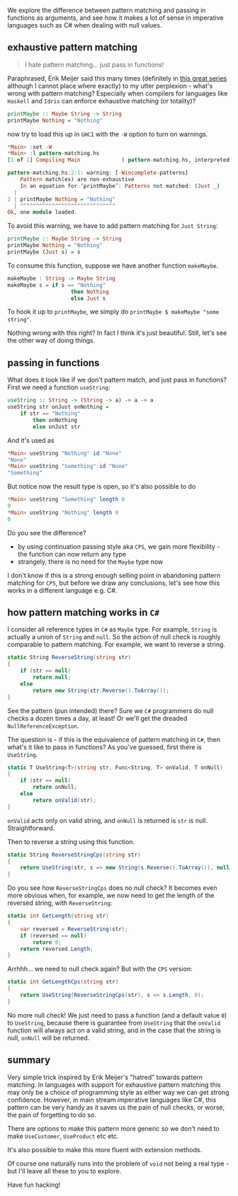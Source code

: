 We explore the difference between pattern matching and passing in functions as arguments, and see how it makes a lot of sense in imperative languages such as C# when dealing with null values.

## exhaustive pattern matching
> I hate pattern matching... just pass in functions!

Paraphrased, Erik Meijer said this many times (definitely in [this great series](https://channel9.msdn.com/Series/C9-Lectures-Erik-Meijer-Functional-Programming-Fundamentals/Lecture-Series-Erik-Meijer-Functional-Programming-Fundamentals-Chapter-1) although I cannot place where exactly) to my utter perplexion - what's wrong with pattern matching? Especially when compilers for languages like `Haskell` and `Idris` can enforce exhaustive matching (or totality)?

```haskell
printMaybe :: Maybe String -> String
printMaybe Nothing = "Nothing"
```

now try to load this up in `GHCI` with the `-W` option to turn on warnings.

```haskell
*Main> :set -W
*Main> :l pattern-matching.hs 
[1 of 1] Compiling Main             ( pattern-matching.hs, interpreted )

pattern-matching.hs:2:1: warning: [-Wincomplete-patterns]
    Pattern match(es) are non-exhaustive
    In an equation for ‘printMaybe’: Patterns not matched: (Just _)
  |
2 | printMaybe Nothing = "Nothing"
  | ^^^^^^^^^^^^^^^^^^^^^^^^^^^^^^
Ok, one module loaded.
```

To avoid this warning, we have to add pattern matching for `Just String`:

```haskell
printMaybe :: Maybe String -> String
printMaybe Nothing = "Nothing"
printMaybe (Just s) = s
```

To consume this function, suppose we have another function `makeMaybe`.

```haskell
makeMaybe : String -> Maybe String
makeMaybe s = if s == "Nothing" 
                    then Nothing 
                    else Just s
```

To hook it up to `printMaybe`, we simply do `printMaybe $ makeMaybe "some string"`.

Nothing wrong with this right? In fact I think it's just beautiful. Still, let's see the other way of doing things.

## passing in functions

What does it look like if we don't pattern match, and just pass in functions? First we need a function `useString`:

```haskell
useString :: String -> (String -> a) -> a -> a
useString str onJust onNothing =
    if str == "Nothing"
        then onNothing
        else onJust str
```

And it's used as
```haskell
*Main> useString "Nothing" id "None"
"None"
*Main> useString "Something" id "None"
"Something"
```

But notice now the result type is open, so it's also possible to do
```haskell
*Main> useString "Something" length 0
9
*Main> useString "Nothing" length 0
0
```

Do you see the difference?

* by using continuation passing style aka `CPS`, we gain more flexibility - the function can now return any type
* strangely, there is no need for the `Maybe` type now

I don't know if this is a strong enough selling point in abandoning pattern matching for `CPS`, but before we draw any conclusions, let's see how this works in a different language e.g. C#.

## how pattern matching works in `C#`

I consider all reference types in `C#` as `Maybe` type. For example, `String` is actually a union of `String` and `null`. So the action of null check is roughly comparable to pattern matching. For example, we want to reverse a string.

```csharp
static String ReverseString(string str)
{
    if (str == null)
        return null;
    else
        return new String(str.Reverse().ToArray());
}
```

See the pattern (pun intended) there? Sure we `C#` programmers do null checks a dozen times a day, at least! Or we'll get the dreaded `NullReferenceException`.

The question is - if this is the equivalence of pattern matching in `C#`, then what's it like to pass in functions? As you've guessed, first there is `UseString`.

```csharp	
static T UseString<T>(string str, Func<String, T> onValid, T onNull)
{
    if (str == null)
        return onNull;
    else
        return onValid(str);
}
```
`onValid` acts only on valid string, and `onNull` is returned is `str` is null. Straightforward.

Then to reverse a string using this function.

```csharp
static String ReverseStringCps(string str)
{
    return UseString(str, s => new String(s.Reverse().ToArray()), null);
}
```

Do you see how `ReverseStringCps` does no null check? It becomes even more obvious when, for example, we now need to get the length of the reversed string, with `ReverseString`:

```csharp
static int GetLength(string str)
{
    var reversed = ReverseString(str);
    if (reversed == null)
        return 0;
    return reversed.Length;
}
```

Arrhhh... we need to null check again? But with the `CPS` version:

```csharp
static int GetLengthCps(string str)
{
    return UseString(ReverseStringCps(str), s => s.Length, 0);
}
```

No more null check! We just need to pass a function (and a default value `0`) to `UseString`, because there is guarantee from `UseString` that the `onValid` function will always act on a valid string, and in the case that the string is null, `onNull` will be returned. 

## summary
Very simple trick inspired by Erik Meijer's "hatred" towards pattern matching. In languages with support for exhaustive pattern matching this may only be a choice of programming style as either way we can get strong confidence. However, in main stream imperative languages like C#, this pattern can be very handy as it saves us the pain of null checks, or worse, the pain of forgetting to do so.

There are options to make this pattern more generic so we don't need to make `UseCustomer`, `UseProduct` etc etc.

It's also possible to make this more fluent with extension methods.

Of course one naturally runs into the problem of `void` not being a real type - but I'll leave all these to you to explore. 

Have fun hacking!